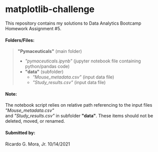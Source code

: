 # matplotlib-challenge 

This repository contains my solutions to Data Analytics Bootcamp Homework Assignment #5.

#### Folders/Files:

> **"Pymaceuticals"** (main folder) <br>
> - *"pymaceuticals.ipynb"* (jupyter notebook file containing python/pandas code) <br>
> - **"data"** (subfolder) <br>
>	- *"Mouse_metadata.csv"* (input data file) <br>
> 	- *"Study_results.csv"* (input data file) <br>
	
#### Note: <br>

The notebook script relies on relative path referencing to the input files *"Mouse_metadata.csv"*<br>
and *"Study_results.csv"* in subfolder **"data"**.  These items should not be deleted, moved, or renamed. <br>

#### Submitted by: <br>
 Ricardo G. Mora, Jr.  10/14/2021
 
